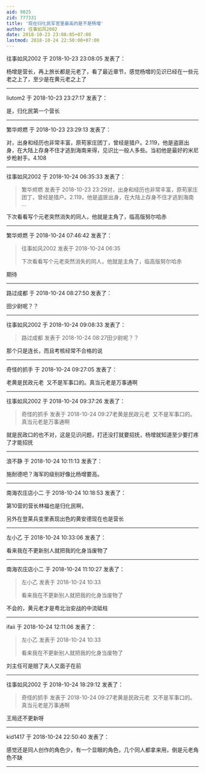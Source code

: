 ```yaml
---
aid: 9025
zid: 777331
title: '现在归化民军官里最高的是不是杨增'
author: 往事如风2002
date: 2018-10-23 23:08:05+07:00
lastmod: 2018-10-24 22:50:00+07:00
---
```


往事如风2002 于 2018-10-23 23:08:05 发表了：

杨增是营长，再上旅长都是元老了，看了最近章节，感觉杨增的见识已经在一些元老之上了，至少是在黄元老之上了

---------

liutom2 于 2018-10-23 23:27:17 发表了：

是，归化民第一个营长

---------

繁华烬燃 于 2018-10-23 23:29:13 发表了：

对，出身和经历也非常丰富，原苟家庄团丁，曾经是猎户。2.119，他是盗匪出身，在大陆上存身不住才逃到海南来得，见识比一般人多些。当初他是最好的米尼步枪射手。4.108

---------

往事如风2002 于 2018-10-24 06:35:33 发表了：

> 繁华烬燃 发表于 2018-10-23 23:29对，出身和经历也非常丰富，原苟家庄团丁，曾经是猎户。2.119，他是盗匪出身，在大陆上存身不住才逃到海南 ...



下次看看写个元老突然消失的同人，他就是主角了，临高版努尔哈赤

---------

繁华烬燃 于 2018-10-24 07:46:42 发表了：

> 往事如风2002 发表于 2018-10-24 06:35
> 
> 下次看看写个元老突然消失的同人，他就是主角了，临高版努尔哈赤



期待

---------

路过成都 于 2018-10-24 08:27:50 发表了：

田少尉呢？？

---------

往事如风2002 于 2018-10-24 09:08:33 发表了：

> 路过成都 发表于 2018-10-24 08:27田少尉呢？？



那个只是连长，而且考核经常不合格的说

---------

奇怪的抓手 于 2018-10-24 09:27:05 发表了：

老黄是民政元老  又不是军事口的。真当元老是万事通啊

---------

往事如风2002 于 2018-10-24 09:37:26 发表了：

> 奇怪的抓手 发表于 2018-10-24 09:27老黄是民政元老  又不是军事口的。真当元老是万事通啊



就是民政口的也不对，这是见识问题，打还没打就要招抚，杨增就知道至少要打疼了才能招抚

---------

浪不静 于 2018-10-24 10:11:13 发表了：

施耐德吧？海军的级别好像比杨增要高。

---------

南海农庄店小二 于 2018-10-24 10:18:53 发表了：

第10营的营长林福也是归化民啊，

另外在登莱兵变里表现出色的黄安德现在也是营长

---------

左小乙 于 2018-10-24 10:33:06 发表了：

看来我在不更新别人就把我的化身当废物了

---------

南海农庄店小二 于 2018-10-24 11:10:27 发表了：

> 左小乙 发表于 2018-10-24 10:33
> 
> 看来我在不更新别人就把我的化身当废物了



不会的，黄元老才是粤北治安战的中流砥柱

---------

ifaii 于 2018-10-24 12:11:06 发表了：

> 左小乙 发表于 2018-10-24 10:33
> 
> 看来我在不更新别人就把我的化身当废物了



刘主任可是赔了夫人又面子在前

---------

往事如风2002 于 2018-10-24 18:29:12 发表了：

> 奇怪的抓手 发表于 2018-10-24 09:27老黄是民政元老  又不是军事口的。真当元老是万事通啊



王局还不更新呀

---------

kid1417 于 2018-10-24 22:50:40 发表了：

感觉还是同人创作的角色少，有一个显眼的角色，几个同人都拿来用，倒是元老角色不缺

---------

